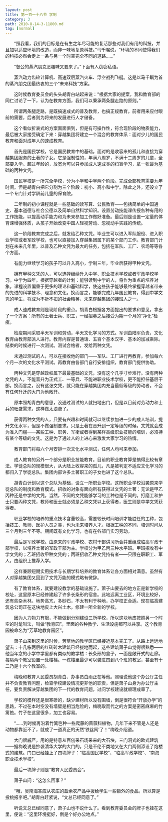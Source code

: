 ```yaml
---
layout: post
title: 第一百一十八节 学制
category: 3
path: 2010-8-14-3-11800.md
tag: [normal]
---
```


　　“照我看，我们的目标是在有生之年尽可能的复活那些对我们有用的科技，并且加以适应环境的改造，而非一味地复原科技。”马千瞩说，“环境的不同使得我们的科技必然会走上一条与另一个时空完全不同的道路……”

　　“督公的蒸汽朋克恶趣味又要来了。”下面有人窃窃私语。

　　蒸汽动力齿轮计算机、高速双层蒸汽火车、浮空战列飞艇。这是以马千瞩为首的蒸汽朋克团最热衷的三个“未来科技”方案。

　　这时候教育委员会的头头胡青白站起来说：“根据大家的提案，我和教育部的同仁讨论了一下，认为在教育方面，我们可以秉承两条腿走路的原则。”

　　所谓两条腿走路，是既搞速成式的普及教育，也搞正规教育。前者用来应付眼前的需要，后者则为将来的发展进行人才储备。

　　这个看似折衷式的方案面面俱到，但是有可操作性，符合现阶段的物质能力，最后被大家接受确定下来：穿越集团将建立一个混合的教育体系：面对少儿的国民教育和面对成年人的速成教育。

　　首先是国民学校，它是国民教育中的基础。面对的是收容来的孤儿和直接为穿越集团服务的土著的子女。它是强制性的，年满八周岁，不满十二周岁的儿童，全部要入学。超过年龄的，放宽为可以只参加成人速成类的扫盲学习，拿一张最为基础的丙种文凭。

　　国民学校是一所完全学校，分为小学和中学两个阶段。完成全部教育需要九年时间。但是胡青白把它分割为三个阶段：初小、高小和中学。除此之外，还设立了一个专门针对学龄前儿童的保育院。

　　二年制的初小课程就是一些基础的读写算、公民教育——包括简单的中国通史、基本道德与社会公德以及简单自然科学知识。设置劳动技能课传授各种有用的工作技能，以提高动手能力和为未来参加工作做好准备。最后则是设置一定量的体育课增强体质，从孩子开始改变中国人轻视劳动、忽视动手实践的传统。

　　这一阶段教育完成之后，就发给乙种文凭。毕业生可以进入军队服役、进入职业学校或者军政学校，也可以直接加入穿越集团属下的某个部门工作。教育部门计划在未来几年里，以普及乙种文凭为最大的任务，包括在军队、工厂、农场等等各个方面。

　　有能力继续学习的孩子可以升入高小，学制三年，毕业后获得甲种文凭。

　　拥有甲种文凭的人，可以选择继续升入中学、职业技术学校或者军政学校学习。中学为四年。根据穿越者的计划：能够读到中学的人，将作为重点的培养对象。课程设置偏重于更多的理论和基础科学，使这些孩子能够最终掌握穿越者带来的先进的科学技术、理念和文化。换而言之，能够完成九年国民教育，得到中学文凭的学生，将成为不折不扣的社会精英，未来穿越集团的接班人之一。

　　成人速成教育则是现阶段的重点。胡青白根据各方面提出的要求和意见，拿出了一个方案：所有的土著士兵、职工，一经招募之后接受为期一个月的“净化”检疫。

　　检疫期间采取半天军训和劳动，半天文化学习的方式。军训由陆军负责，文化教育由教育部派人进行。教育内容是普通话、五百个基本汉字、基本的加减乘除。结束的时候进行一次测试。测试合格者，发给丙种文凭。

　　未通过测试的人，可以在接收他的部门——军队、工厂进行再教育，参加每六个月一次的文化水平测试。再教育由各部门自行安排组织，教育部门提供协助。

　　丙种文凭是穿越政权属下最最基础的文凭，没有这个几乎寸步难行。没有丙种文凭的人，不能晋升为正式工、一等兵、不能进职业技术学校，更不能担任基层干部。换而言之，没有这张文凭，就只能在穿越集团内充当最低等级的劳动者。不会有任何升迁的大门为他敞开。

　　原本照胡青白的意思，没通过测试的人就扫地出门，但是以目前对劳动力和士兵的旺盛需求，这样做太浪费了。

　　获得丙种文凭的人，只要有兴趣和时间就可以继续参加进一步的成人培训，提升文化水平，但是不做强制要求。只是土著在晋升到一定等级的时候，文凭就会成为准入门槛——某些工种、职务、军衔或者得到某样高级职业技能的培训，必须持有某个等级的文凭。这是为了通过人的上进心来激发大家学习的热情。

　　教育部门将每六个月安排一次文化水平测试，任何人均可来参加。

　　成人教育的另外一个部分是职业技能教育。目前的职业教育算是搞得比较有章法。学徒总队的规模很大，从大陆上收容来的孤儿，凡是被判定不适应文化学习的都归入了学徒总队。集团内部许多土著职工的子女也进了这个总队。

　　胡青白计划以这个总队为基础，设立一所职业学校。这所职业学校沿袭原来学徒总队的制度和教育模式。招收的对象有面向所有获得过文凭的土著：无论是甲乙丙种还是中学的文凭。当然，不同的文凭能够学习的工种也是不同的。打磨工和护士只要丙种文凭，教师和医士就必须是乙种文凭以上获得者，医生则是中学文凭获得者。

　　职业学校的培养的重点技术含量较高，需要较长时间培训才能胜任的工种，包括技工、教师、医护人员之类，也为未来培养人才。根据工种的不同，培训时间从三个月到三年不等。期间既有文化学习，也有在各部门实习劳动。

　　最后是军政学校。由原来的军政学校、农村干部讲习所合并重组成临高军政干部学校，以培养土著的军政干部为主。学校分为甲乙丙三种水平班。甲班招收有中学文凭的；乙班招收甲种文凭的；丙班招收乙种文凭持有者——只限在职职工、军人，由组织上推荐入学。

　　这样兼顾短期实用技术与长期学科培养的教育体系让各方面相对满意。虽然有人对穿越集团又回到了文凭万能的模式略有微辞。

　　有了教育体系，就要建设教学的基础设施了。萧子山要去的地方正是新学校的校址，这里原本已经修建起了许多长条形的宿舍。此地远离工业区，环境比较好，还有些杂木林。地势高亢，多砂石，不太有利于种地，办学校正合适。现在临高建筑总公司正在这块地皮上大兴土木，修建一所全新的学校。

　　因为人力物力有限，不能做到分别建设三所学校，所以这块地皮按照另一个时空的时髦叫法，叫做“教育园”。里面的各种教学、生活设施都可以共享。这个教育园被命名为“芳草地教育园区”。

　　萧子山来到这里的时候，芳草地的教学区已经接近基本完工了。从路上远远地望去：十几栋两层的红砖砖木建筑已经拔地而起，这些建筑萧子山觉得很熟悉——他当年念的小学中学里都有类似的教学楼：长条形的盒子，一面是敞开式的走廊。每隔两个教室设置一处楼梯。一栋楼里最少可以装进四到八个班的教室，甚至有十二乃是十六个教室的。

　　梅晚和教育人民委员胡青白、办事员白雨正在等他。照理说他这个办公厅主任并不负责教育问题，检查学校建设情况更非他的职责，但是萧子山身为办公厅主任，要负责解决穿越集团的下一代的教育问题，过问学校建设就顺理成章了。

　　学校的模样还是很寒碜的，缺少建材所以没有围墙，倒是很符合“开放办学”的思路，不过在本时空没有墙壁是相当危险的，梅晚取而代之的方案是密密麻麻的竹篱笆。竹子在这里很多，加工也容易。

　　“……到时候再沿着竹篱笆种一些爬藤的蔷薇科植物，几年下来不管是人还是动物都靠近不了，就成了一道真正的天然‘铁丝网’了！”梅晚介绍道。

　　大门很威严，用的是特意从百仞采石场采来的大石块，三门洞式的欧式建筑——据梅晚说是抄袭清华大学的大门的。只是不伦不类地又在大门两侧添设了炮楼式的建筑。门口已经挂上了四块牌子：“临高国民学校”、“临高军政学校”、“南海职业技术学校”。

　　最后一块牌子则是“教育人民委员会”。

　　萧子山问：“这怎么回事？”

　　“哦，吴南海答应从农庄的盈余农产品中拨给学生一些额外的食品。所以算是投桃报李吧。”胡青白赶紧说，“文总已经同意了。”

　　听说文总已经同意了，萧子山也不说什么了。看到教育委员会的牌子也挂在这里，便说：“这里环境挺好，倒是个好办公地点。”
